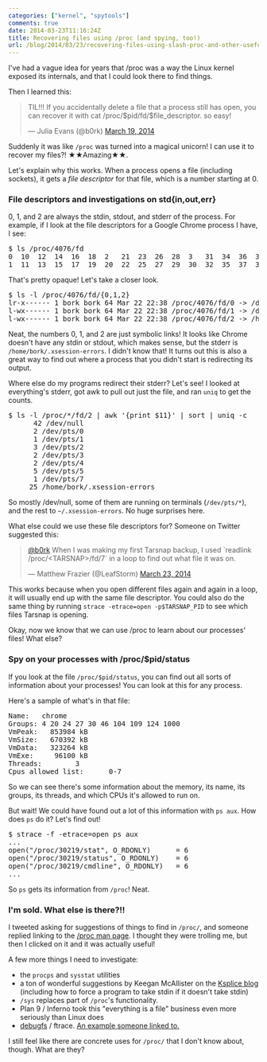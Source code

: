 ```yaml
---
categories: ["kernel", "spytools"]
comments: true
date: 2014-03-23T11:16:24Z
title: Recovering files using /proc (and spying, too!)
url: /blog/2014/03/23/recovering-files-using-slash-proc-and-other-useful-facts/
---
```


I've had a vague idea for years that /proc was a way the Linux kernel
exposed its internals, and that I could look there to find things.

Then I learned this:

<blockquote class="twitter-tweet" lang="en"><p>TIL!!! If you
accidentally delete a file that a process still has open, you can
recover it with cat /proc/$pid/fd/$file_descriptor. so
easy!</p>&mdash; Julia Evans (@b0rk) <a
href="https://twitter.com/b0rk/statuses/446291944575352833">March 19,
2014</a></blockquote>

Suddenly it was like `/proc` was turned into a magical unicorn! I can
use it to recover my files?! ★★Amazing★★.

Let's explain why this works. When a process opens a file (including
sockets), it gets a *file descriptor* for that file, which is a number
starting at 0.

<!--more-->

### File descriptors and investigations on std{in,out,err}


0, 1, and 2 are always the stdin, stdout, and stderr of the process.
For example, if I look at the file descriptors for a Google Chrome
process I have, I see:

<pre>
$ ls /proc/4076/fd
0  10  12  14  16  18  2   21  23  26  28  3   31  34  36  38  4   41  43  5   6  72  8
1  11  13  15  17  19  20  22  25  27  29  30  32  35  37  39  40  42  44  53  7  74  9
</pre>

That's pretty opaque! Let's take a closer look.

<pre>
$ ls -l /proc/4076/fd/{0,1,2}
lr-x------ 1 bork bork 64 Mar 22 22:38 /proc/4076/fd/0 -> /dev/null
l-wx------ 1 bork bork 64 Mar 22 22:38 /proc/4076/fd/1 -> /dev/null
l-wx------ 1 bork bork 64 Mar 22 22:38 /proc/4076/fd/2 -> /home/bork/.xsession-errors
</pre>

Neat, the numbers 0, 1, and 2 are just symbolic links! It looks like
Chrome doesn't have any stdin or stdout, which makes sense, but the
stderr is `/home/bork/.xsession-errors`. I didn't know that! It turns
out this is also a great way to find out where a process that you
didn't start is redirecting its output.

Where else do my programs redirect their stderr? Let's see! I looked
at everything's stderr, got awk to pull out just the file, and ran
`uniq` to get the counts.

<pre>
$ ls -l /proc/*/fd/2 | awk '{print $11}' | sort | uniq -c
      42 /dev/null
      2 /dev/pts/0
      1 /dev/pts/1
      3 /dev/pts/2
      2 /dev/pts/3
      2 /dev/pts/4
      5 /dev/pts/5
      1 /dev/pts/7
     25 /home/bork/.xsession-errors
</pre>

So mostly /dev/null, some of them are running on terminals
(`/dev/pts/*`), and the rest to `~/.xsession-errors`. No huge
surprises here.

What else could we use these file descriptors for? Someone on Twitter
suggested this:


<blockquote class="twitter-tweet" data-conversation="none"
lang="en"><p><a href="https://twitter.com/b0rk">@b0rk</a> When I was
making my first Tarsnap backup, I used `readlink
/proc/&lt;TARSNAP&gt;/fd/7` in a loop to find out what file it was
on.</p> &mdash; Matthew Frazier (@LeafStorm) <a
href="https://twitter.com/LeafStorm/statuses/447564888198885376">March
23, 2014</a></blockquote>

This works because when you open different files again and again in a
loop, it will usually end up with the same file descriptor. You could
also do the same thing by running `strace -etrace=open -p$TARSNAP_PID`
to see which files Tarsnap is opening.

Okay, now we know that we can use /proc to learn about our processes'
files! What else?

### Spy on your processes with /proc/$pid/status

If you look at the file `/proc/$pid/status`, you can find out all
sorts of information about your processes! You can look at this for
any process.

Here's a sample of what's in that file:

<pre>
Name:   chrome
Groups: 4 20 24 27 30 46 104 109 124 1000 
VmPeak:   853984 kB
VmSize:   670392 kB
VmData:   323264 kB
VmExe:     96100 kB
Threads:        3
Cpus_allowed_list:      0-7
</pre>

So we can see there's some information about the memory, its name, its
groups, its threads, and which CPUs it's allowed to run on.

But wait! We could have found out a lot of this information with `ps
aux`. How does `ps` do it? Let's find out!

<pre>
$ strace -f -etrace=open ps aux
...
open("/proc/30219/stat", O_RDONLY)      = 6
open("/proc/30219/status", O_RDONLY)    = 6
open("/proc/30219/cmdline", O_RDONLY)   = 6
...
</pre>

So `ps` gets its information from `/proc`! Neat.

### I'm sold. What else is there?!!

I tweeted asking for suggestions of things to find in `/proc/`, and
someone replied linking to the
[/proc man page](http://linux.die.net/man/5/proc). I thought they were
trolling me, but then I clicked on it and it was actually useful!

A few more things I need to investigate:

* the `procps` and `sysstat` utilities
* a ton of wonderful suggestions by Keegan McAllister on the
  [Ksplice blog](https://blogs.oracle.com/ksplice/entry/solving_problems_with_proc)
  (including how to force a program to take stdin if it doesn't take
  stdin)
* `/sys` replaces part of `/proc`'s functionality.
* Plan 9 / Inferno took this "everything is a file" business even more
  seriously than Linux does
* [debugfs](https://en.wikipedia.org/wiki/Debugfs) / ftrace.
  [An example someone linked to.](http://thread.gmane.org/gmane.linux.kernel.mmc/4248/focus=4400)

I still feel like there are concrete uses for `/proc/` that I don't
know about, though. What are they?


<script async src="//platform.twitter.com/widgets.js" charset="utf-8"></script>
